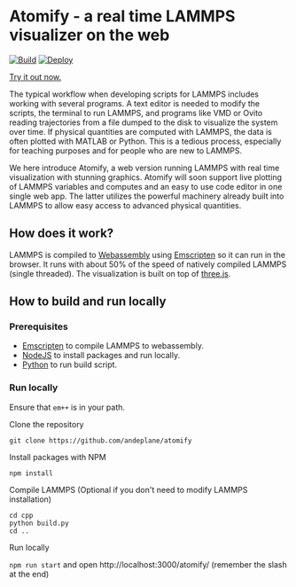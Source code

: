 # Atomify - a real time LAMMPS visualizer on the web
[![Build](https://github.com/andeplane/atomify/actions/workflows/build.yaml/badge.svg?branch=main)](https://github.com/andeplane/atomify/actions/workflows/build.yaml)
[![Deploy](https://github.com/andeplane/atomify/actions/workflows/deploy.yaml/badge.svg?branch=main)](https://github.com/andeplane/atomify/actions/workflows/deploy.yaml)

[Try it out now.](https://andeplane.github.io/atomify/)

The typical workflow when developing scripts for LAMMPS includes working with several programs. A text editor is needed to modify the scripts, the terminal to run LAMMPS, and programs like VMD or Ovito reading trajectories from a file dumped to the disk to visualize the system over time. If physical quantities are computed with LAMMPS, the data is often plotted with MATLAB or Python. This is a tedious process, especially for teaching purposes and for people who are new to LAMMPS. 

We here introduce Atomify, a web version running LAMMPS with real time visualization with stunning graphics. Atomify will soon support live plotting of LAMMPS variables and computes and an easy to use code editor in one single web app. The latter utilizes the powerful machinery already built into LAMMPS to allow easy access to advanced physical quantities. 

## How does it work?
LAMMPS is compiled to [Webassembly](https://webassembly.org/) using [Emscripten](https://emscripten.org/) so it can run in the browser. It runs with about 50% of the speed of natively compiled LAMMPS (single threaded). The visualization is built on top of [three.js](https://threejs.org/).

## How to build and run locally
### Prerequisites
 - [Emscripten](https://emscripten.org/) to compile LAMMPS to webassembly.
 - [NodeJS](https://nodejs.org/en/) to install packages and run locally.
 - [Python](https://www.python.org/) to run build script.
### Run locally
Ensure that `em++` is in your path.

Clone the repository

`git clone https://github.com/andeplane/atomify`

Install packages with NPM

`npm install`

Compile LAMMPS (Optional if you don't need to modify LAMMPS installation)
```
cd cpp
python build.py
cd ..
```
Run locally

`npm run start`
and open http://localhost:3000/atomify/ (remember the slash at the end)